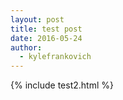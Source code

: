 ```yaml
---
layout: post
title: test post
date: 2016-05-24
author:
  - kylefrankovich
---
```

{% include test2.html %}

